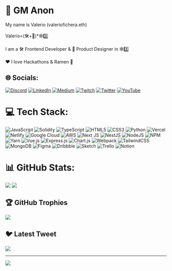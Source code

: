 # 👋 GM Anon
My name is Valerio (valeriofichera.eth)<br><br>Valerio=(🛠+🎨)*🕸3️⃣<br><br>I am a 🛠 Frontend Developer & 🎨 Product Designer in 🕸3️⃣
<br><br>❤️ I love Hackathons & Ramen 🍜


## 🌐 Socials:
[![Discord](https://img.shields.io/badge/Discord-%237289DA.svg?logo=discord&logoColor=white)](https://discord.gg/ikigai#9993) [![LinkedIn](https://img.shields.io/badge/LinkedIn-%230077B5.svg?logo=linkedin&logoColor=white)](https://linkedin.com/in/valeriofichera) [![Medium](https://img.shields.io/badge/Medium-12100E?logo=medium&logoColor=white)](https://medium.com/@valerio_eth) [![Twitch](https://img.shields.io/badge/Twitch-%239146FF.svg?logo=Twitch&logoColor=white)](https://twitch.tv/valerio_eth) [![Twitter](https://img.shields.io/badge/Twitter-%231DA1F2.svg?logo=Twitter&logoColor=white)](https://twitter.com/valerio_eth) [![YouTube](https://img.shields.io/badge/YouTube-%23FF0000.svg?logo=YouTube&logoColor=white)](https://youtube.com/@degenzone490) 

# 💻 Tech Stack:
![JavaScript](https://img.shields.io/badge/javascript-%23323330.svg?style=for-the-badge&logo=javascript&logoColor=%23F7DF1E) ![Solidity](https://img.shields.io/badge/Solidity-%23363636.svg?style=for-the-badge&logo=solidity&logoColor=white) ![TypeScript](https://img.shields.io/badge/typescript-%23007ACC.svg?style=for-the-badge&logo=typescript&logoColor=white) ![HTML5](https://img.shields.io/badge/html5-%23E34F26.svg?style=for-the-badge&logo=html5&logoColor=white) ![CSS3](https://img.shields.io/badge/css3-%231572B6.svg?style=for-the-badge&logo=css3&logoColor=white) ![Python](https://img.shields.io/badge/python-3670A0?style=for-the-badge&logo=python&logoColor=ffdd54) ![Vercel](https://img.shields.io/badge/vercel-%23000000.svg?style=for-the-badge&logo=vercel&logoColor=white) ![Netlify](https://img.shields.io/badge/netlify-%23000000.svg?style=for-the-badge&logo=netlify&logoColor=#00C7B7) ![Google Cloud](https://img.shields.io/badge/Google%20Cloud-%234285F4.svg?style=for-the-badge&logo=google-cloud&logoColor=white) ![AWS](https://img.shields.io/badge/AWS-%23FF9900.svg?style=for-the-badge&logo=amazon-aws&logoColor=white) ![Next JS](https://img.shields.io/badge/Next-black?style=for-the-badge&logo=next.js&logoColor=white) ![NestJS](https://img.shields.io/badge/nestjs-%23E0234E.svg?style=for-the-badge&logo=nestjs&logoColor=white) ![NodeJS](https://img.shields.io/badge/node.js-6DA55F?style=for-the-badge&logo=node.js&logoColor=white) ![NPM](https://img.shields.io/badge/NPM-%23000000.svg?style=for-the-badge&logo=npm&logoColor=white) ![Yarn](https://img.shields.io/badge/yarn-%232C8EBB.svg?style=for-the-badge&logo=yarn&logoColor=white) ![Vue.js](https://img.shields.io/badge/vuejs-%2335495e.svg?style=for-the-badge&logo=vuedotjs&logoColor=%234FC08D) ![Express.js](https://img.shields.io/badge/express.js-%23404d59.svg?style=for-the-badge&logo=express&logoColor=%2361DAFB) ![Chart.js](https://img.shields.io/badge/chart.js-F5788D.svg?style=for-the-badge&logo=chart.js&logoColor=white) ![Webpack](https://img.shields.io/badge/webpack-%238DD6F9.svg?style=for-the-badge&logo=webpack&logoColor=black) ![TailwindCSS](https://img.shields.io/badge/tailwindcss-%2338B2AC.svg?style=for-the-badge&logo=tailwind-css&logoColor=white) ![MongoDB](https://img.shields.io/badge/MongoDB-%234ea94b.svg?style=for-the-badge&logo=mongodb&logoColor=white) 	![Figma](https://img.shields.io/badge/figma-%23F24E1E.svg?style=for-the-badge&logo=figma&logoColor=white) ![Dribbble](https://img.shields.io/badge/Dribbble-EA4C89?style=for-the-badge&logo=dribbble&logoColor=white) ![Sketch](https://img.shields.io/badge/Sketch-FFB387?style=for-the-badge&logo=sketch&logoColor=black) ![Trello](https://img.shields.io/badge/Trello-%23026AA7.svg?style=for-the-badge&logo=Trello&logoColor=white) ![Notion](https://img.shields.io/badge/Notion-%23000000.svg?style=for-the-badge&logo=notion&logoColor=white)
# 📊 GitHub Stats:
![](https://github-readme-stats.vercel.app/api?username=valeriofichera&theme=yeblu&hide_border=true&include_all_commits=true&count_private=true)
![](https://github-readme-streak-stats.herokuapp.com/?user=valeriofichera&theme=yeblu&hide_border=true)<br/>


## 🏆 GitHub Trophies
![](https://github-profile-trophy.vercel.app/?username=valeriofichera&theme=matrix&no-frame=true&no-bg=false&margin-w=4)

## 🐦 Latest Tweet
[![](https://gtce.itsvg.in/api?username=https://twitter.com/valerio_eth)](https://github.com/VishwaGauravIn/github-twitter-card-embed)

---
[![](https://visitcount.itsvg.in/api?id=valeriofichera&icon=9&color=1)](https://visitcount.itsvg.in)

<!-- Proudly created with GPRM ( https://gprm.itsvg.in ) -->
